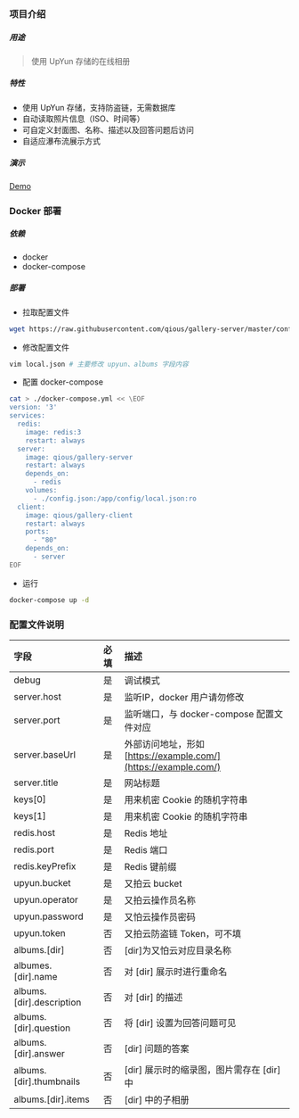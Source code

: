 ### 项目介绍

##### 用途

> 使用 UpYun 存储的在线相册

##### 特性

* 使用 UpYun 存储，支持防盗链，无需数据库
* 自动读取照片信息（ISO、时间等）
* 可自定义封面图、名称、描述以及回答问题后访问
* 自适应瀑布流展示方式

##### 演示

 [Demo](https://gallery.qiujun.me/)

### Docker 部署

##### 依赖

* docker
* docker-compose

##### 部署

* 拉取配置文件

```bash
wget https://raw.githubusercontent.com/qious/gallery-server/master/config/default.json -O config.json
```

* 修改配置文件

```bash
vim local.json # 主要修改 upyun、albums 字段内容
```

* 配置 docker-compose

```bash
cat > ./docker-compose.yml << \EOF
version: '3'
services:
  redis:
    image: redis:3
    restart: always
  server:
    image: qious/gallery-server
    restart: always
    depends_on:
      - redis
    volumes:
      - ./config.json:/app/config/local.json:ro
  client:
    image: qious/gallery-client
    restart: always
    ports:
      - "80"
    depends_on:
      - server
EOF
```

* 运行
```bash
docker-compose up -d
```

### 配置文件说明


| 字段   | 必填   | 描述   |
|:----|:----|:----|
| debug   | 是   | 调试模式   |
| server.host   | 是   | 监听IP，docker 用户请勿修改   |
| server.port   | 是   | 监听端口，与 docker-compose 配置文件对应   |
| server.baseUrl   | 是   | 外部访问地址，形如 [https://example.com/](https://example.com/)   |
| server.title   | 是   | 网站标题   |
| keys[0]   | 是   | 用来机密 Cookie 的随机字符串   |
| keys[1]   | 是   | 用来机密 Cookie 的随机字符串   |
| redis.host   | 是   | Redis 地址   |
| redis.port   | 是   | Redis 端口   |
| redis.keyPrefix   | 是   | Redis 键前缀   |
| upyun.bucket   | 是   | 又拍云 bucket   |
| upyun.operator   | 是   | 又拍云操作员名称   |
| upyun.password   | 是   | 又怕云操作员密码   |
| upyun.token   | 否   | 又拍云防盗链 Token，可不填   |
| albums.[dir]   | 否   | [dir]为又怕云对应目录名称   |
| albumes.[dir].name   | 否   | 对 [dir] 展示时进行重命名   |
| albums.[dir].description   | 否   | 对 [dir] 的描述   |
| albums.[dir].question   | 否   | 将 [dir] 设置为回答问题可见   |
| albums.[dir].answer   | 否   | [dir] 问题的答案   |
| albums.[dir].thumbnails   | 否   | [dir] 展示时的缩录图，图片需存在 [dir] 中   |
| albums.[dir].items   | 否   | [dir] 中的子相册   |
